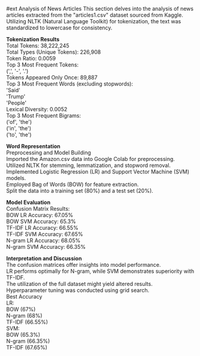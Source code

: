 #ext Analysis of News Articles 
This section delves into the analysis of news articles extracted from the "articles1.csv" dataset sourced from Kaggle. Utilizing NLTK (Natural Language Toolkit) for tokenization, the text was standardized to lowercase for consistency.

**Tokenization Results**  
Total Tokens: 38,222,245  
Total Types (Unique Tokens): 226,908  
Token Ratio: 0.0059  
Top 3 Most Frequent Tokens:  
(',', '-', '.')  
Tokens Appeared Only Once: 89,887  
Top 3 Most Frequent Words (excluding stopwords):  
'Said'  
'Trump'  
'People'  
Lexical Diversity: 0.0052  
Top 3 Most Frequent Bigrams:  
('of', 'the')  
('in', 'the')  
('to', 'the')  


**Word Representation**  
Preprocessing and Model Building  
Imported the Amazon.csv data into Google Colab for preprocessing.  
Utilized NLTK for stemming, lemmatization, and stopword removal.  
Implemented Logistic Regression (LR) and Support Vector Machine (SVM) models.  
Employed Bag of Words (BOW) for feature extraction.  
Split the data into a training set (80%) and a test set (20%).  

**Model Evaluation**  
Confusion Matrix Results:  
BOW LR Accuracy: 67.05%  
BOW SVM Accuracy: 65.3%  
TF-IDF LR Accuracy: 66.55%  
TF-IDF SVM Accuracy: 67.65%  
N-gram LR Accuracy: 68.05%  
N-gram SVM Accuracy: 66.35%  

**Interpretation and Discussion**  
The confusion matrices offer insights into model performance.  
LR performs optimally for N-gram, while SVM demonstrates superiority with TF-IDF.  
The utilization of the full dataset might yield altered results.  
Hyperparameter tuning was conducted using grid search.  
Best Accuracy  
LR:  
BOW (67%)  
N-gram (68%)  
TF-IDF (66.55%)  
SVM:  
BOW (65.3%)  
N-gram (66.35%)  
TF-IDF (67.65%)  
